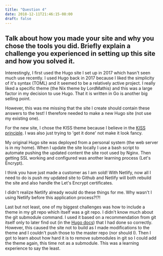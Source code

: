 ```yaml
---
title: "Question 4"
date: 2018-12-11T21:46:15-08:00
draft: false
---
```


## Talk about how you made your site and why you chose the tools you did.  Briefly explain a challenge you experienced in setting up this site and how you solved it.

Interestingly, I first used the Hugo site I set up in 2017 which hasn't seen much use recently. I used Hugo back in 2017 because I liked the simplicity of it's syntax (TOML) and it seemed to be a relatively active project. I really liked a specific theme (the Nix theme by LordMathis) and this was a large factor in my decision to use Hugo. That it is written in Go is another big selling point.

However, this was me missing that the site I create should contain these answers to the test! I therefore needed to make a new Hugo site (not use my existing one).

For the new site, I chose the KISS theme because I believe in the [KISS principle](https://en.wikipedia.org/wiki/KISS_principle). I was also just trying to 'get it done' not make it look fancy.

My original Hugo site was deployed from a personal system (the web server is in my home). When I update the site locally I use a bash script to automate pushing the updated content the site root used by Nginx. Then getting SSL working and configured was another learning process (Let's Encrypt).

I think you have just made a customer as I am sold! With Netlify, now all I need to do is push my updated site to Github and Netlify will both rebuild the site and also handle the Let's Encrypt certificates.

I didn't realize Netlify already would do these things for me. Why wasn't I using Netlify before this application process?!?!

Last but not least, one of my biggest challenges was how to include a theme in my git repo which itself was a git repo. I didn't know much about the git submodule command. I used it based on a recommendation from git itself only to later find out (in the [Hugo docs](https://gohugo.io/getting-started/quick-start/#step-3-add-a-theme)) that I had done so correctly. However, this caused the site not to build as I made modifications to the theme and I couldn't push those to the master repo (nor should I). Then I got to learn about how hard it is to remove submodules in git so I could add the theme again, this time not as a submodule. This was a learning experience to say the least.
